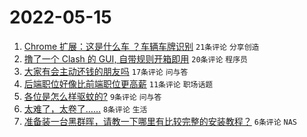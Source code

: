 # 2022-05-15

1. [Chrome 扩展：这是什么车 ？车辆车牌识别](https://www.v2ex.com/t/852902) `21条评论` `分享创造`
1. [撸了一个 Clash 的 GUI, 自带规则开箱即用](https://www.v2ex.com/t/852908) `20条评论` `程序员`
1. [大家有会主动还钱的朋友吗](https://www.v2ex.com/t/852921) `17条评论` `问与答`
1. [后端职位好像比前端职位更高薪](https://www.v2ex.com/t/852912) `11条评论` `职场话题`
1. [各位是怎么样驱蚊的?](https://www.v2ex.com/t/852918) `9条评论` `问与答`
1. [太难了，太卷了……](https://www.v2ex.com/t/852900) `8条评论` `生活`
1. [准备装一台黑群晖，请教一下哪里有比较完整的安装教程？](https://www.v2ex.com/t/852897) `6条评论` `NAS`
